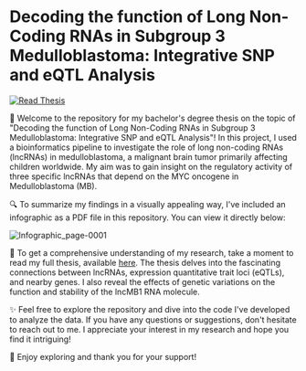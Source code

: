 # Decoding the function of Long Non-Coding RNAs in Subgroup 3 Medulloblastoma: Integrative SNP and eQTL Analysis

[![Read Thesis](https://img.shields.io/badge/Read-Thesis-red)]([link_to_thesis](https://github.com/Nicogreco2001/BioinformaticsThesisRepo/blob/main/Tesi%20Finished.pdf))

👋 Welcome to the repository for my bachelor's degree thesis on the topic of "Decoding the function of Long Non-Coding RNAs in Subgroup 3 Medulloblastoma: Integrative SNP and eQTL Analysis"! In this project, I used a bioinformatics pipeline to investigate the role of long non-coding RNAs (lncRNAs) in medulloblastoma, a malignant brain tumor primarily affecting children worldwide. My aim was to gain insight on the regulatory activity of three specific lncRNAs that depend on the MYC oncogene in Medulloblastoma (MB).

🔍 To summarize my findings in a visually appealing way, I've included an infographic as a PDF file in this repository. You can view it directly below:

![Infographic_page-0001](https://github.com/Nicogreco2001/BioinformaticsThesisRepo/assets/92098565/160caa17-bcf8-40bf-93e5-8e2a030265e8)

📄 To get a comprehensive understanding of my research, take a moment to read my full thesis, available [here]([link_to_thesis](https://github.com/Nicogreco2001/BioinformaticsThesisRepo/blob/main/Tesi%20Finished.pdf)). The thesis delves into the fascinating connections between lncRNAs, expression quantitative trait loci (eQTLs), and nearby genes. I also reveal the effects of genetic variations on the function and stability of the lncMB1 RNA molecule.

✨ Feel free to explore the repository and dive into the code I've developed to analyze the data. If you have any questions or suggestions, don't hesitate to reach out to me. I appreciate your interest in my research and hope you find it intriguing!

🌟 Enjoy exploring and thank you for your support!
